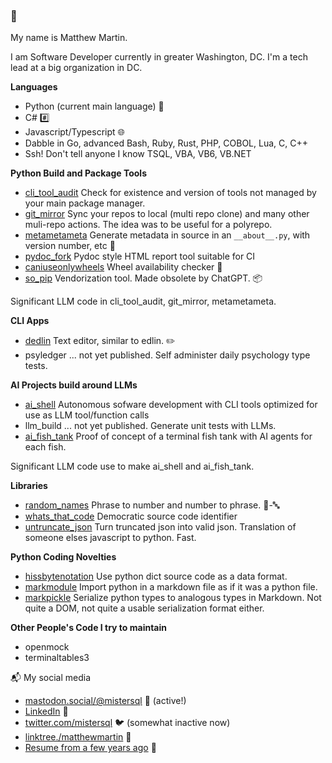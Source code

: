 ### 👋

My name is Matthew Martin.

I am Software Developer currently in greater Washington, DC. I'm a tech lead at a big organization in DC.

**Languages**

- Python (current main language) 🐍
- C# #️⃣
- Javascript/Typescript 🌐
- Dabble in Go, advanced Bash, Ruby, Rust, PHP, COBOL, Lua, C, C++
- Ssh! Don't tell anyone I know TSQL, VBA, VB6, VB.NET

**Python Build and Package Tools**

- [cli_tool_audit](https://github.com/matthewdeanmartin/cli_tool_audit/) Check for existence and version of tools not managed by your main package manager.
- [git_mirror](https://github.com/matthewdeanmartin/git_mirror) Sync your repos to local (multi repo clone) and many other muli-repo actions. The idea was to be useful for a polyrepo.
- [metametameta](https://github.com/matthewdeanmartin/metametameta) Generate metadata in source in an `__about__.py`, with version number, etc 🔢
- [pydoc_fork](https://github.com/matthewdeanmartin/pydoc_fork) Pydoc style HTML report tool suitable for CI
- [caniuseonlywheels](https://github.com/matthewdeanmartin/caniuseonlywheels) Wheel availability checker 🎡
- [so_pip](https://github.com/matthewdeanmartin/so_pip) Vendorization tool. Made obsolete by ChatGPT. 📦

Significant LLM code in cli_tool_audit, git_mirror, metametameta.

**CLI Apps**

- [dedlin](https://github.com/matthewdeanmartin/dedlin) Text editor, similar to edlin. ✏️
- psyledger ... not yet published. Self administer daily psychology type tests.

**AI Projects build around LLMs**
- [ai_shell](https://github.com/matthewdeanmartin/ai_shell) Autonomous sofware development with CLI tools optimized for use as LLM tool/function calls
- llm_build ... not yet published. Generate unit tests with LLMs.
- [ai_fish_tank](https://github.com/matthewdeanmartin/ai_fish_tank) Proof of concept of a terminal fish tank with AI agents for each fish.

Significant LLM code use to make ai_shell and ai_fish_tank.

**Libraries**

- [random_names](https://github.com/matthewdeanmartin/random_names) Phrase to number and number to phrase. 🔢-🔤
- [whats_that_code](https://github.com/matthewdeanmartin/whats_that_code) Democratic source code identifier
- [untruncate_json](https://github.com/matthewdeanmartin/untruncate_json) Turn truncated json into valid json. Translation of someone elses javascript to python. Fast.
 
**Python Coding Novelties**
- [hissbytenotation](https://github.com/matthewdeanmartin/hissbytenotation) Use python dict source code as a data format.
- [markmodule](https://github.com/matthewdeanmartin/markmodule) Import python in a markdown file as if it was a python file.
- [markpickle](https://github.com/matthewdeanmartin/markpickle) Serialize python types to analogous types in Markdown. Not quite a DOM, not quite a usable serialization format either.

**Other People's Code I try to maintain**
- openmock
- terminaltables3

📬 My social media

- [mastodon.social/@mistersql](https://mastodon.social/@mistersql) 🐘 (active!)
- [LinkedIn](https://linkedin.com/in/matthewdeanmartin) 🔗
- [twitter.com/mistersql](http://twitter.com/mistersql) 🐦 (somewhat inactive now)
- [linktree./matthewmartin](https://linktr.ee/matthewmartin) 🌳
- [Resume from a few years ago](https://matthewdeanmartin.github.io/) 📄

